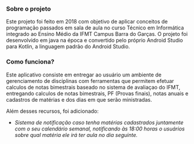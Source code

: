 ### Sobre o projeto
Este projeto foi feito em 2018 com objetivo de aplicar conceitos de programação passados em sala de aula no curso Técnico em Informática integrado ao Ensino Médio da IFMT Campus Barra do Garças. O projeto foi desenvolvido em java na época e convertido pelo próprio Android Studio para Kotlin, a linguagem padrão do Android Studio.

### Como funciona?
Este aplicativo consiste em entregar ao usuário um ambiente de gerenciamento de disciplinas com ferramentas que permitem efetuar calculos de notas bimestrais baseado no sistema de avaliaçao do IFMT, entregando calculos de notas bimestrais, PF (Provas finais), notas anuais e cadastros de matérias e dos dias em que serão ministradas.

Além desses recursos, foi adicionado:
* _Sistema de notificação caso tenha matérias cadastrados juntamente com o seu calendário semanal, notificando às 18:00 horas o usuários sobre qual matéria ele irá ter aula no dia seguinte._
